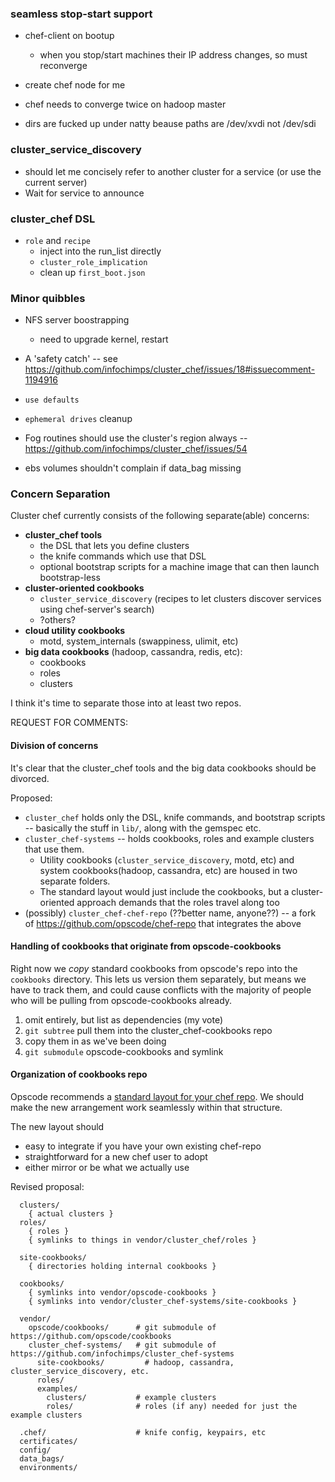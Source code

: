 ### seamless stop-start support

* chef-client on bootup
  - when you stop/start machines their IP address changes, so must reconverge

* create chef node for me

* chef needs to converge twice on hadoop master

* dirs are fucked up under natty beause paths are /dev/xvdi not /dev/sdi

### cluster_service_discovery

* should let me concisely refer to another cluster for a service (or use the current server)
* Wait for service to announce

### cluster_chef DSL

* `role` and `recipe`
  - inject into the run_list directly
  - `cluster_role_implication`
  - clean up `first_boot.json`


### Minor quibbles

* NFS server boostrapping
  - need to upgrade kernel, restart

* A 'safety catch' -- see https://github.com/infochimps/cluster_chef/issues/18#issuecomment-1194916

* `use defaults`
* `ephemeral drives` cleanup

* Fog routines should use the cluster's region always -- https://github.com/infochimps/cluster_chef/issues/54

* ebs volumes shouldn't complain if data_bag missing

### Concern Separation

Cluster chef currently consists of the following separate(able) concerns:

* **cluster_chef tools**
  - the DSL that lets you define clusters
  - the knife commands which use that DSL
  - optional bootstrap scripts for a machine image that can then launch bootstrap-less
* **cluster-oriented cookbooks**
  - `cluster_service_discovery` (recipes to let clusters discover services using chef-server's search)
  - ?others?
* **cloud utility cookbooks**
  - motd, system_internals (swappiness, ulimit, etc)
* **big data cookbooks** (hadoop, cassandra, redis, etc):
  - cookbooks
  - roles
  - clusters

I think it's time to separate those into at least two repos.

REQUEST FOR COMMENTS: 

#### Division of concerns

It's clear that the cluster_chef tools and the big data cookbooks should be divorced.

Proposed:

* `cluster_chef` holds only the DSL, knife commands, and bootstrap scripts -- basically the stuff in `lib/`, along with the gemspec etc.
* `cluster_chef-systems` -- holds cookbooks, roles and example clusters that use them. 
  - Utility cookbooks (`cluster_service_discovery`, motd, etc) and system cookbooks(hadoop, cassandra, etc) are housed in two separate folders. 
  - The standard layout would just include the cookbooks, but a cluster-oriented approach demands that the roles travel along too
* (possibly) `cluster_chef-chef-repo` (??better name, anyone??) -- a fork of https://github.com/opscode/chef-repo that integrates the above

#### Handling of cookbooks that originate from opscode-cookbooks

Right now we *copy* standard cookbooks from opscode's repo into the `cookbooks` directory. This lets us version them separately, but means we have to track them, and could cause conflicts with the majority of people who will be pulling from opscode-cookbooks already.

1. omit entirely, but list as dependencies (my vote)
2. `git subtree` pull them into the cluster_chef-cookbooks repo
3. copy them in as we've been doing
4. `git submodule` opscode-cookbooks and symlink

#### Organization of cookbooks repo

Opscode recommends a [standard layout for your chef repo](https://github.com/opscode/chef-repo). We should make the new arrangement work seamlessly within that structure.

The new layout should 
* easy to integrate if you have your own existing chef-repo
* straightforward for a new chef user to adopt
* either mirror or be what we actually use

Revised proposal:

```
  clusters/                 
    { actual clusters }
  roles/               
    { roles }
    { symlinks to things in vendor/cluster_chef/roles }
  
  site-cookbooks/
    { directories holding internal cookbooks }
    
  cookbooks/ 
    { symlinks into vendor/opscode-cookbooks }
    { symlinks into vendor/cluster_chef-systems/site-cookbooks }
    
  vendor/
    opscode/cookbooks/      # git submodule of https://github.com/opscode/cookbooks
    cluster_chef-systems/   # git submodule of https://github.com/infochimps/cluster_chef-systems
      site-cookbooks/         # hadoop, cassandra, cluster_service_discovery, etc.
      roles/
      examples/
        clusters/           # example clusters
        roles/              # roles (if any) needed for just the example clusters

  .chef/                    # knife config, keypairs, etc
  certificates/
  config/
  data_bags/
  environments/    
```

